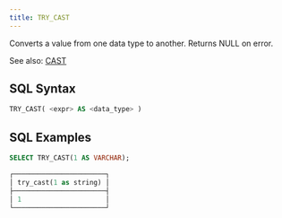 ```yaml
---
title: TRY_CAST
---
```


Converts a value from one data type to another. Returns NULL on error.

See also: [CAST](cast.md)

## SQL Syntax

```sql
TRY_CAST( <expr> AS <data_type> )
```

## SQL Examples

```sql
SELECT TRY_CAST(1 AS VARCHAR);

┌───────────────────────┐
│ try_cast(1 as string) │
├───────────────────────┤
│ 1                     │
└───────────────────────┘
```